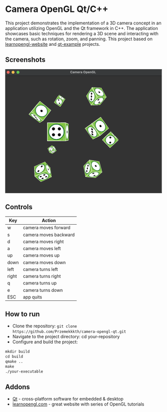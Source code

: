# Camera OpenGL Qt/C++
This project demonstrates the implementation of a 3D camera concept in an application utilizing OpenGL and the Qt framework in C++. 
The application showcases basic techniques for rendering a 3D scene and interacting with the camera, such as rotation, zoom, and panning.
This project based on [learnopengl-website](https://learnopengl.com/Getting-started/Camera) and [qt-example](https://doc.qt.io/qt-6/qtopengl-cube-example.html) projects.

## Screenshots
![Example Image](assets/doc/screen0.png)

## Controls

|     Key       | Action        |
| ------------- | ------------- |
| w             | camera moves forward  |
| s             | camera moves backward |
| d             | camera moves right    |
| a             | camera moves left     |
| up            | camera moves up       |
| down          | camera moves down     |
| left          | camera turns left |
| right         | camera turns right |
| q             | camera turns up |
| e             | camera turns down |
| ESC           | app quits |

## How to run
* Clone the repository: `git clone https://github.com/Przemekkkth/camera-opengl-qt.git`
* Navigate to the project directory: cd your-repository
* Configure and build the project:
```
mkdir build
cd build
qmake ..
make
./your-executable
```

## Addons
* [Qt](https://www.qt.io/) - cross-platform software for embedded & desktop
* [learnopengl.com](https://learnopengl.com) - great website with series of OpenGL tutorials
